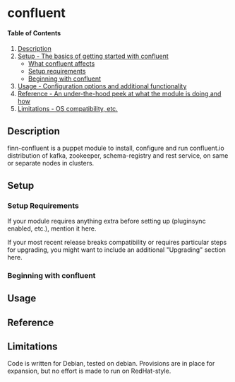 # confluent

#### Table of Contents

1. [Description](#description)
1. [Setup - The basics of getting started with confluent](#setup)
    * [What confluent affects](#what-confluent-affects)
    * [Setup requirements](#setup-requirements)
    * [Beginning with confluent](#beginning-with-confluent)
1. [Usage - Configuration options and additional functionality](#usage)
1. [Reference - An under-the-hood peek at what the module is doing and how](#reference)
1. [Limitations - OS compatibility, etc.](#limitations)

## Description

finn-confluent is a puppet module to install, configure and run confluent.io distribution of kafka, zookeeper, schema-registry and rest service, on same or separate nodes in clusters. 

## Setup

### Setup Requirements

If your module requires anything extra before setting up (pluginsync enabled,
etc.), mention it here.

If your most recent release breaks compatibility or requires particular steps
for upgrading, you might want to include an additional "Upgrading" section
here.

### Beginning with confluent

## Usage

## Reference

## Limitations

Code is written for Debian, tested on debian. Provisions are in place for expansion, but no effort is made to run on RedHat-style. 
